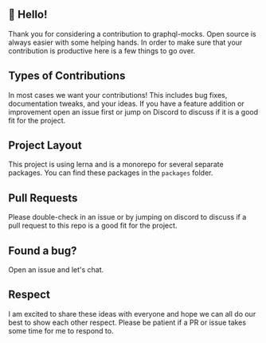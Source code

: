 ## 👋 Hello!

Thank you for considering a contribution to graphql-mocks. Open source is always easier with some helping hands. In order to make sure that your contribution is productive here is a few things to go over.

## Types of Contributions

In most cases we want your contributions! This includes bug fixes, documentation tweaks, and your ideas. If you have a feature addition or improvement open an issue first or jump on Discord to discuss if it is a good fit for the project.

## Project Layout

This project is using lerna and is a monorepo for several separate packages. You can find these packages in the `packages` folder.

## Pull Requests

Please double-check in an issue or by jumping on discord to discuss if a pull request to this repo is a good fit for the project.

## Found a bug?

Open an issue and let's chat.

## Respect

I am excited to share these ideas with everyone and hope we can all do our best to show each other respect. Please be patient if a PR or issue takes some time for me to respond to.
